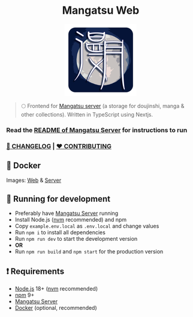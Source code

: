 <h1 align="center"> Mangatsu Web</h1>

<p align="center">
  <img src="public/logo-small.png" />
</p>

> 🌕 Frontend for [Mangatsu server](https://github.com/Mangatsu/server) (a storage for doujinshi, manga & other collections). Written in TypeScript using Nextjs.

### Read the [README of Mangatsu Server](https://github.com/Mangatsu/server) for instructions to run

### [📰 CHANGELOG](docs/CHANGELOG.md) | **[❤ CONTRIBUTING](docs/CONTRIBUTING.md)**

## 🐳 Docker

Images: [Web](https://hub.docker.com/r/luukuton/mangatsu-web) & [Server](https://hub.docker.com/r/luukuton/mangatsu-server/)

## 💨 Running for development

- Preferably have [Mangatsu Server](https://github.com/Mangatsu/server) running
- Install Node.js ([nvm](https://github.com/nvm-sh/nvm) recommended) and npm
- Copy `example.env.local` as `.env.local` and change values
- Run `npm i` to install all dependencies
- Run `npm run dev` to start the development version
- **OR**
- Run `npm run build` and `npm start` for the production version

## ❗ Requirements

- [Node.js](https://nodejs.org) 18+ ([nvm](https://github.com/nvm-sh/nvm) recommended)
- [npm](https://docs.npmjs.com/downloading-and-installing-node-js-and-npm) 9+
- [Mangatsu Server](https://github.com/Mangatsu/server)
- [Docker](https://docs.docker.com/engine/install/) (optional, recommended)
